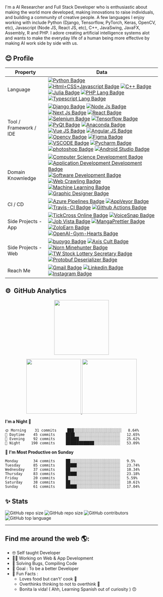 <p>I'm a AI Researcher and Full Stack Developer who is enthusiastic about making the world more developed, making innovations to raise individuals, and building a community of creative people. A few languages I enjoy working with include Python (Django, Tensorflow, PyTorch, Keras, OpenCV, etc), Javascript (Node JS, React JS, etc), C++, JavaSwing, JavaFX, Assembly, R and PHP. I adore creating artificial intelligence systems alot and wants to make the everyday life of a human being more effective by making AI work side by side with us.</p>

## 😊 Profile
Property                 | Data  
-------------------------|------
Language                 | [![Python Badge](https://img.shields.io/badge/-Python-3776AB?style=flat&logo=Python&logoColor=white)](https://github.com/search?l=Python&q=user%3Asyedasadabbas&type=Repositories) [![Html+CSS+Javascript Badge](https://img.shields.io/badge/-Javascript-F7DF1E?style=flat&logo=Javascript&logoColor=white)](https://github.com/search?l=Javascript&q=user%3Asyedasadabbas&type=Repositories) [![C++ Badge](https://img.shields.io/badge/-C%20plus%20plus-00599C?style=flat&logo=C%2B%2B&logoColor=white)](https://github.com/search?l=Cpp&q=user%3Asyedasadabbas&type=Repositories) [![Julia Badge](https://img.shields.io/badge/-Julia-blueviolet?style=flat&logo=julia&logoColor=white)](https://github.com/search?l=julia&q=user%3Asyedasadabbas&type=Repositories) [![PHP Lang Badge](https://img.shields.io/badge/-PHP-7377AD?style=flat&logo=php&logoColor=white)](https://github.com/search?l=php&q=user%3Asyedasadabbas&type=Repositories) [![Typescript Lang Badge](https://img.shields.io/badge/-Typescript-3178C6?style=flat&logo=typescript&logoColor=white)](https://github.com/search?l=typescript&q=user%3Asyedasadabbas&type=Repositories)
Tool / Framework / IDE    | [![Django Badge](https://img.shields.io/badge/-Django-033829?style=flat&logo=django&logoColor=white)](https://github.com/search?l=Django&q=user%3Asyedasadabbas&type=Repositories) [![Node Js Badge](https://img.shields.io/badge/-Node%20Js-339933?style=flat&logo=node.js&logoColor=white)](https://github.com/search?l=node%20js&q=user%3Asyedasadabbas&type=Repositories) [![Next Js Badge](https://img.shields.io/badge/-Next%20Js-000000?style=flat&logo=next.js&logoColor=white)](https://github.com/search?l=next%20js&q=user%3Asyedasadabbas&type=Repositories) [![React Badge](https://img.shields.io/badge/-React-61DAFB?style=flat&logo=react&logoColor=white)](https://github.com/search?l=React&q=user%3Asyedasadabbas&type=Repositories) [![Selenium Badge](https://img.shields.io/badge/-Selenium-43B02A?style=flat&logo=selenium&logoColor=white)](https://github.com/search?l=Selenium&q=user%3Asyedasadabbas&type=Repositories) [![Tensorflow Badge](https://img.shields.io/badge/-Tensorflow-F1B534?style=flat&logo=tensorflow&logoColor=white)](https://github.com/search?l=Tensorflow&q=user%3Asyedasadabbas&type=Repositories) [![PyQt Badge](https://img.shields.io/badge/-PyQt-41CD52?style=flat&logo=Qt&logoColor=white)](https://github.com/search?l=pyqt&q=user%3Asyedasadabbas&type=Repositories) [![Anaconda Badge](https://img.shields.io/badge/-Anaconda-46A267?style=flat&logo=anaconda&logoColor=white)](https://github.com/search?l=Python&q=user%3Asyedasadabbas&type=Repositories) [![Vue JS Badge](https://img.shields.io/badge/-Vue%20JS-32475B?style=flat&logo=javascript&logoColor=white)](https://github.com/search?l=Javascript&q=user%3Asyedasadabbas&type=Repositories) [![Angular JS Badge](https://img.shields.io/badge/-Angular-DD0031?style=flat&logo=angular&logoColor=white)](https://github.com/search?l=angular&q=user%3Asyedasadabbas&type=Repositories) [![Opencv Badge](https://img.shields.io/badge/-OpenCV-051DF0?style=flat&logo=python&logoColor=white)](https://github.com/search?l=Python&q=user%3Asyedasadabbas&type=Repositories) [![Figma Badge](https://img.shields.io/badge/-Figma-9E55F1?style=flat&logo=figma&logoColor=white)](https://www.figma.com/@imranakbar) [![VSCODE Badge](https://img.shields.io/badge/-VS%20Code-007ACC?style=flat&logo=visualstudiocode&logoColor=white)](https://github.com/syedasadabbas) [![Pycharm Badge](https://img.shields.io/badge/-Pycharm-24D38C?style=flat&logo=pycharm&logoColor=white)](https://github.com/search?l=Python&q=user%3Asyedasadabbas&type=Repositories) [![photoshop Badge](https://img.shields.io/badge/-Photoshop-26C9FF?style=flat&logo=Adobe-Photoshop&logoColor=white)](https://github.com/search?l=html&q=user%3Asyedasadabbas&type=Repositories) [![Android Studio Badge](https://img.shields.io/badge/-Android%20Studio-3DDC84?style=flat&logo=android-studio&logoColor=white)](https://github.com/search?l=android&q=user%3Asyedasadabbas&type=Repositories) 
Domain Knownledge        | [![Computer Science Development Badge](https://img.shields.io/badge/-Computer%20Science-FAB040?style=flat&logoColor=white)](https://github.com/search?q=user%syedasadabbas&type=Repositories) [![Application Development Development Badge](https://img.shields.io/badge/-Application%20Development-4C8CBF?style=flat&logoColor=white)](https://github.com/search?q=user%syedasadabbas&type=Repositories) [![Software Development Badge](https://img.shields.io/badge/-Software%20Development-FF6600?style=flat&logoColor=white)](https://github.com/search?q=user%syedasadabbas&type=Repositories) [![Web Crawling Badge](https://img.shields.io/badge/-Web%20Crawling-036CB5?style=flat&logoColor=white)](https://github.com/search?q=user%syedasadabbas&type=Repositories) [![Machine Learning Badge](https://img.shields.io/badge/-Machine%20Learning-01D277?style=flat&logoColor=white)](https://github.com/search?q=user%syedasadabbas&type=Repositories) [![Graphic Designer Badge](https://img.shields.io/badge/-Graphic%20Designer-9E55F1?style=flat&logoColor=white)](https://github.com/search?q=user%syedasadabbas&type=Repositories)
CI / CD                  | [![Azure Pipelines Badge](https://img.shields.io/badge/-Azure%20Pipelines-2560E0?style=flat&logo=Azure-Pipelines&logoColor=white)](https://github.com/search?q=user%syedasadabbas&type=Repositories) [![AppVeyor Badge](https://img.shields.io/badge/-AppVeyor-00B3E0?style=flat&logo=AppVeyor&logoColor=white)](https://github.com/search?q=user%syedasadabbas&type=Repositories) [![Travis-CI Badge](https://img.shields.io/badge/-Travis%20CI-3EAAAF?style=flat&logo=Travis-CI&logoColor=white)](https://github.com/search?q=user%syedasadabbas&type=Repositories) [![Github Actions Badge](https://img.shields.io/badge/-Github%20Actions-2088FF?style=flat&logo=Github-Actions&logoColor=white)](https://github.com/search?q=user%syedasadabbas&type=Repositories)
Side Projects - App <img width=200/> | [![TickCross Online Badge](https://img.shields.io/badge/-TickCross%20Online-F7DF1E?style=flat&logoColor=white)](https://github.com/syedasadabbas/) [![VoiceSnap Badge](https://img.shields.io/badge/-VoiceSnap-darkorange?style=flat&logoColor=white)](https://github.com/syedasadabbas/) [![Job Vista Badge](https://img.shields.io/badge/-Job%20Vista-000000?style=flat&logoColor=white)](https://github.com/syedasadabbas/) [![MangaPrettier Badge](https://img.shields.io/badge/-MangaPrettier-orange?style=flat&logoColor=white)](https://github.com/syedasadabbas/) [![ZoloEarn Badge](https://img.shields.io/badge/-ZoloEarn-deepskyblue?style=flat&logoColor=white)](https://github.com/syedasadabbas/) [![OpenAI-Gym-Hearts Badge](https://img.shields.io/badge/-OpenAI%20Gym%20Hearts-darkslateblue?style=flat&logoColor=white)](https://github.com/syedasadabbas/)
Side Projects - Web      | [![buoygo Badge](https://img.shields.io/badge/-Bouygo-red?style=flat&logoColor=white)](https://github.com/syedasadabbas/) [![Axis Cult Badge](https://img.shields.io/badge/-Axis%20Cult-00eeff?style=flat&logoColor=white)](https://github.com/syedasadabbas/) [![Norn Minehunter Badge](https://img.shields.io/badge/-Norn%20Minehunter-gold?style=flat&logoColor=white)](https://github.com/syedasadabbas/) [![TW Stock Lottery Secretary Badge](https://img.shields.io/badge/-TW%20Stock%20Lottery%20Secretary-3b5998?style=flat&logoColor=white)](https://www.facebook.com/%E8%82%A1%E7%A5%A8%E6%8A%BD%E7%B1%A4%E5%B0%8F%E7%A7%98%E6%9B%B8-115560563215006/) [![Protobuf Deserializer Badge](https://img.shields.io/badge/-Protobuf%20Deserializer-red?style=flat&logoColor=white)](https://protobuf-deserializer.zmcx16.moe/)
Reach Me                 | [![Gmail Badge](https://img.shields.io/badge/-asadabbassherazi-e54448?style=flat&logo=Gmail&logoColor=white)](mailto:asadabbassherazi@gmail.com) [![Linkedin Badge](https://img.shields.io/badge/-syedasadabbas-blue?style=flat&logo=Linkedin&logoColor=white)]([https://www.linkedin.com/in/imranakbarofficial/](https://www.linkedin.com/in/syed-asad-abbas-234325201/)) [![Instagram Badge](https://img.shields.io/badge/-iam_.eleven-ff69b4?style=flat&logo=instagram&logoColor=white)]([https://www.instagram.com/x.imran_akbar/](https://www.instagram.com/iam_.eleven/))

## ⚙️ &nbsp;GitHub Analytics

<p align="center">
<img height="180em" src="https://github-readme-streak-stats.herokuapp.com?user=syedasadabbas&theme=algolia&date_format=M%20j%5B%2C%20Y%5D&fire=FF8623"/>
</p>

<p align="center">
<a href="https://github.com/syedasadabbas">
  <img height="180em" src="https://github-readme-stats-eight-theta.vercel.app/api?username=syedasadabbas&show_icons=true&theme=algolia&include_all_commits=true&count_private=true"/>
  <img height="180em" src="https://github-readme-stats-eight-theta.vercel.app/api/top-langs/?username=syedasadabbas&layout=compact&langs_count=8&theme=algolia"/>
</a>
</p>

<!--START_SECTION:waka-->
**I'm a Night 🦉** 

```text
🌞 Morning    31 commits     ███░░░░░░░░░░░░░░░░░░░░░░   8.64% 
🌆 Daytime    45 commits     ████░░░░░░░░░░░░░░░░░░░░░   12.65% 
🌃 Evening    92 commits     ██████░░░░░░░░░░░░░░░░░░░   25.62%
🌙 Night     190 commits     █████████████░░░░░░░░░░░░   53.09% 

```
📅 **I'm Most Productive on Sunday** 

```text
Monday       34 commits     ██░░░░░░░░░░░░░░░░░░░░░░░   9.5%  
Tuesday      85 commits     █████░░░░░░░░░░░░░░░░░░░░   23.74%  
Wednesday    37 commits     ██░░░░░░░░░░░░░░░░░░░░░░░   10.34%  
Thursday     83 commits     █████░░░░░░░░░░░░░░░░░░░░   23.18%  
Friday       20 commits     █░░░░░░░░░░░░░░░░░░░░░░░░   5.59%  
Saturday     38 commits     ██░░░░░░░░░░░░░░░░░░░░░░░   10.61%  
Sunday       61 commits     █████░░░░░░░░░░░░░░░░░░░░   17.04%  

```

## ✨ Stats
![GitHub repo size](https://img.shields.io/endpoint?url=https%3A%2F%2Fhits.dwyl.com%2Fsyedasadabbas%2Fsyedasadabbas.json%3Fcolor%3Dpink) ![GitHub repo size](https://img.shields.io/github/repo-size/syedasadabbas/syedasadabbas?color=green) ![GitHub contributors](https://img.shields.io/github/contributors/syedasadabbas/syedasadabbas?color=brightgreen) ![GitHub top language](https://img.shields.io/github/languages/top/syedasadabbas/syedasadabbas)


<!--END_SECTION:waka-->
---

## Find me around the web 🌎:



- 🤓 Self taught Developer 
- 👩‍💻 Working on Web & App Development 
- 📝 Solving Bugs, Compiling Code
- 🎯 Goal : To be a better Developer 
- 💌 Fun Facts : 
    - Loves food but can't' cook 🐼 
    - Overthinks thinking to not to overthink 🙂
    - Bonita la vida! ( Ahh, Learning Spanish out of curiosity ) 🙃
